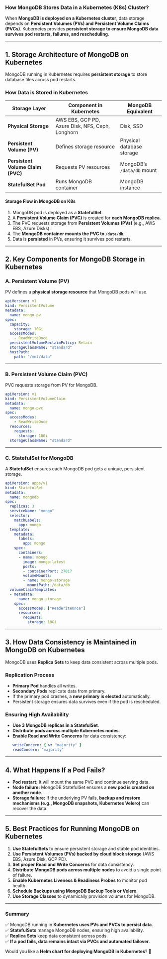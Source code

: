 ### **How MongoDB Stores Data in a Kubernetes (K8s) Cluster?**
When **MongoDB is deployed on a Kubernetes cluster**, data storage depends on **Persistent Volumes (PVs) and Persistent Volume Claims (PVCs)**. Kubernetes provides **persistent storage to ensure MongoDB data survives pod restarts, failures, and rescheduling**.

---

## **1. Storage Architecture of MongoDB on Kubernetes**
MongoDB running in Kubernetes requires **persistent storage** to store database files across pod restarts.

### **How Data is Stored in Kubernetes**
| **Storage Layer**   | **Component in Kubernetes** | **MongoDB Equivalent** |
|---------------------|----------------------------|------------------------|
| **Physical Storage** | AWS EBS, GCP PD, Azure Disk, NFS, Ceph, Longhorn | Disk, SSD |
| **Persistent Volume (PV)** | Defines storage resource | Physical database storage |
| **Persistent Volume Claim (PVC)** | Requests PV resources | MongoDB’s `/data/db` mount |
| **StatefulSet Pod** | Runs MongoDB container | MongoDB instance |

#### **Storage Flow in MongoDB on K8s**
1. MongoDB pod is deployed as a **StatefulSet**.
2. A **Persistent Volume Claim (PVC)** is created for **each MongoDB replica**.
3. The PVC requests storage from **Persistent Volumes (PVs)** (e.g., AWS EBS, Azure Disks).
4. The **MongoDB container mounts the PVC to `/data/db`**.
5. Data is **persisted** in PVs, ensuring it survives pod restarts.

---

## **2. Key Components for MongoDB Storage in Kubernetes**
### **A. Persistent Volume (PV)**
PV defines a **physical storage resource** that MongoDB pods will use.
```yaml
apiVersion: v1
kind: PersistentVolume
metadata:
  name: mongo-pv
spec:
  capacity:
    storage: 10Gi
  accessModes:
    - ReadWriteOnce
  persistentVolumeReclaimPolicy: Retain
  storageClassName: "standard"
  hostPath:
    path: "/mnt/data"
```

---

### **B. Persistent Volume Claim (PVC)**
PVC requests storage from PV for MongoDB.
```yaml
apiVersion: v1
kind: PersistentVolumeClaim
metadata:
  name: mongo-pvc
spec:
  accessModes:
    - ReadWriteOnce
  resources:
    requests:
      storage: 10Gi
  storageClassName: "standard"
```

---

### **C. StatefulSet for MongoDB**
A **StatefulSet** ensures each MongoDB pod gets a unique, persistent storage.
```yaml
apiVersion: apps/v1
kind: StatefulSet
metadata:
  name: mongodb
spec:
  replicas: 3
  serviceName: "mongo"
  selector:
    matchLabels:
      app: mongo
  template:
    metadata:
      labels:
        app: mongo
    spec:
      containers:
      - name: mongo
        image: mongo:latest
        ports:
        - containerPort: 27017
        volumeMounts:
        - name: mongo-storage
          mountPath: /data/db
  volumeClaimTemplates:
  - metadata:
      name: mongo-storage
    spec:
      accessModes: ["ReadWriteOnce"]
      resources:
        requests:
          storage: 10Gi
```

---

## **3. How Data Consistency is Maintained in MongoDB on Kubernetes**
MongoDB uses **Replica Sets** to keep data consistent across multiple pods.

### **Replication Process**
- **Primary Pod** handles all writes.
- **Secondary Pods** replicate data from primary.
- If the primary pod crashes, a **new primary is elected** automatically.
- Persistent storage ensures data survives even if the pod is rescheduled.

### **Ensuring High Availability**
- **Use 3 MongoDB replicas in a StatefulSet**.
- **Distribute pods across multiple Kubernetes nodes**.
- **Enable Read and Write Concerns** for data consistency:
  ```yaml
  writeConcern: { w: "majority" }
  readConcern: "majority"
  ```

---

## **4. What Happens If a Pod Fails?**
- **Pod restart:** It will mount the same PVC and continue serving data.
- **Node failure:** MongoDB StatefulSet ensures a **new pod is created on another node**.
- **Storage failure:** If the underlying PV fails, **backup and restore mechanisms (e.g., MongoDB snapshots, Kubernetes Velero)** can recover the data.

---

## **5. Best Practices for Running MongoDB on Kubernetes**
1. **Use StatefulSets** to ensure persistent storage and stable pod identities.
2. **Use Persistent Volumes (PVs) backed by cloud block storage** (AWS EBS, Azure Disk, GCP PD).
3. **Set proper Read and Write Concerns** for data consistency.
4. **Distribute MongoDB pods across multiple nodes** to avoid a single point of failure.
5. **Enable Kubernetes Liveness & Readiness Probes** to monitor pod health.
6. **Schedule Backups using MongoDB Backup Tools or Velero**.
7. **Use Storage Classes** to dynamically provision volumes for MongoDB.

---

### **Summary**
✅ MongoDB running in **Kubernetes uses PVs and PVCs to persist data**.  
✅ **StatefulSets** manage MongoDB nodes, ensuring high availability.  
✅ **Replica Sets** keep data consistent across pods.  
✅ **If a pod fails, data remains intact via PVCs and automated failover**.

Would you like a **Helm chart for deploying MongoDB in Kubernetes**? 🚀

